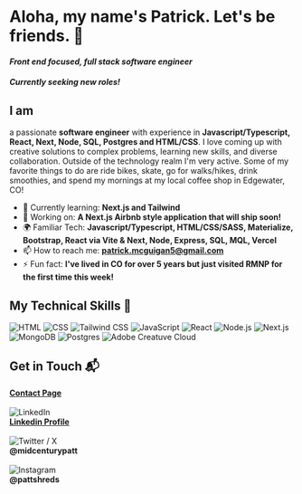 
<h1>
  Aloha, my name's Patrick. Let's be friends. 👋
</h1>
<span>
  <h4><em> Front end focused, full stack software engineer </em></h4>
  <h4><em> Currently seeking new roles! </em></h4>
</span>

## I am

a passionate **software engineer** with experience in **Javascript/Typescript, React, Next, Node, SQL, Postgres and HTML/CSS**. I love coming up with creative solutions to complex problems, learning new skills, and diverse collaboration. Outside of the technology realm I'm very active. Some of my favorite things to do are ride bikes, skate, go for walks/hikes, drink smoothies, and spend my mornings at my local coffee shop in Edgewater, CO!

- 🌱 Currently learning: **Next.js and Tailwind**
- 🔭 Working on: **A Next.js Airbnb style application that will ship soon!**
- 🌍 Familiar Tech: **Javascript/Typescript, HTML/CSS/SASS, Materialize, Bootstrap, React via Vite & Next, Node, Express, SQL, MQL, Vercel**
- 📫 How to reach me: **patrick.mcguigan5@gmail.com**
- ⚡ Fun fact: **I've lived in CO for over 5 years but just visited RMNP for the first time this week!**

## My Technical Skills 🧠

![HTML](https://img.shields.io/badge/-HTML-E34F26?style=flat-square&logo=html5&logoColor=white)
![CSS](https://img.shields.io/badge/-CSS-1572B6?style=flat-square&logo=css3&logoColor=white)
![Tailwind CSS](https://img.shields.io/badge/Tailwind_CSS-38B2AC?style=for-the-badge&logo=tailwind-css&logoColor=white)
![JavaScript](https://img.shields.io/badge/-JavaScript-F7DF1E?style=flat-square&logo=javascript&logoColor=black)
![React](https://img.shields.io/badge/-React-61DAFB?style=flat-square&logo=react&logoColor=black)
![Node.js](https://img.shields.io/badge/-Node.js-339933?style=flat-square&logo=node.js&logoColor=white)
![Next.js](https://img.shields.io/badge/next%20js-000000?style=for-the-badge&logo=nextdotjs&logoColor=white)
![MongoDB](https://img.shields.io/badge/MongoDB-4EA94B?style=for-the-badge&logo=mongodb&logoColor=white)
![Postgres](https://img.shields.io/badge/PostgreSQL-316192?style=for-the-badge&logo=postgresql&logoColor=white)
![Adobe Creatuve Cloud](https://img.shields.io/badge/Adobe%20Creative%20Cloud-DA1F26?style=for-the-badge&logo=Adobe%20Creative%20Cloud&logoColor=white)




## Get in Touch 📬

<a href="https://pmworks.dev/contact.html"> **Contact Page** </a>
<br /><br />
![LinkedIn](	https://img.shields.io/badge/LinkedIn-0077B5?style=for-the-badge&logo=linkedin&logoColor=white)<br />
<a href="https://linkedin.com/in/patrickmcguigan"> **Linkedin Profile** </a>
<br /><br />
![Twitter / X](https://img.shields.io/badge/Twitter-1DA1F2?style=for-the-badge&logo=twitter&logoColor=white)<br />
**@midcenturypatt**<br /><br />
![Instagram](https://img.shields.io/badge/Instagram-E4405F?style=for-the-badge&logo=instagram&logoColor=white)<br />
**@pattshreds**<br />



<!---
pattshreds/pattshreds is a ✨ special ✨ repository because its `README.md` (this file) appears on your GitHub profile.
You can click the Preview link to take a look at your changes.
--->
